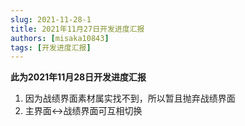 ```yaml
---
slug: 2021-11-28-1
title: 2021年11月27日开发进度汇报
authors: [misaka10843]
tags: [开发进度汇报]
---
```

**此为2021年11月28日开发进度汇报**

1. 因为战绩界面素材属实找不到，所以暂且抛弃战绩界面
2. 主界面<->战绩界面可互相切换
